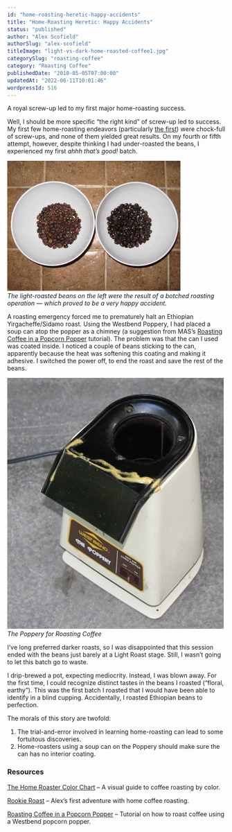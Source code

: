 ```yaml
---
id: "home-roasting-heretic-happy-accidents"
title: "Home-Roasting Heretic: Happy Accidents"
status: "published"
author: "Alex Scofield"
authorSlug: "alex-scofield"
titleImage: "light-vs-dark-home-roasted-coffee1.jpg"
categorySlug: "roasting-coffee"
category: "Roasting Coffee"
publishedDate: "2010-05-05T07:00:00"
updatedAt: "2022-06-11T10:01:46"
wordpressId: 516
---
```


A royal screw-up led to my first major home-roasting success.

Well, I should be more specific “the right kind” of screw-up led to success. My first few home-roasting endeavors (particularly [the first](/rookie-roast-confessions-of-a-first-time-home-roaster/ "Rookie Roast")) were chock-full of screw-ups, and none of them yielded great results. On my fourth or fifth attempt, however, despite thinking I had under-roasted the beans, I experienced my first *ahhh that’s good!* batch.

![light-vs-dark-home-roasted-coffee](light-vs-dark-home-roasted-coffee1.jpg)  
*The light-roasted beans on the left were the result of a botched roasting operation — which proved to be a very happy accident.*

A roasting emergency forced me to prematurely halt an Ethiopian Yirgacheffe/Sidamo roast. Using the Westbend Poppery, I had placed a soup can atop the popper as a chimney (a suggestion from MAS’s [Roasting Coffee in a Popcorn Popper](/roasting-coffee-in-a-popcorn-popper/ "Roasting Coffee in a Popcorn Popper") tutorial). The problem was that the can I used was coated inside. I noticed a couple of beans sticking to the can, apparently because the heat was softening this coating and making it adhesive. I switched the power off, to end the roast and save the rest of the beans.

![Westbend Poppery Roaster](westbend-poppery-roaster1.jpg)  
*The Poppery for Roasting Coffee*

I’ve long preferred darker roasts, so I was disappointed that this session ended with the beans just barely at a Light Roast stage. Still, I wasn’t going to let this batch go to waste.

I drip-brewed a pot, expecting mediocrity. Instead, I was blown away. For the first time, I could recognize distinct tastes in the beans I roasted (“floral, earthy”). This was the first batch I roasted that I would have been able to identify in a blind cupping. Accidentally, I roasted Ethiopian beans to perfection.

The morals of this story are twofold:

1.  The trial-and-error involved in learning home-roasting can lead to some fortuitous discoveries.
2.  Home-roasters using a soup can on the Poppery should make sure the can has no interior coating.

### Resources

[The Home Roaster Color Chart](/the-home-roaster-color-chart/) – A visual guide to coffee roasting by color.

[Rookie Roast](/rookie-roast-confessions-of-a-first-time-home-roaster/) – Alex’s first adventure with home coffee roasting.

[Roasting Coffee in a Popcorn Popper](/roasting-coffee-in-a-popcorn-popper/) – Tutorial on how to roast coffee using a Westbend popcorn popper.

